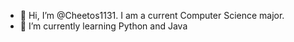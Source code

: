 - 👋 Hi, I’m @Cheetos1131. I am a current Computer Science major.
- 🌱 I’m currently learning Python and Java

<!---
Cheetos1131/Cheetos1131 is a ✨ special ✨ repository because its `README.md` (this file) appears on your GitHub profile.
You can click the Preview link to take a look at your changes.
--->
